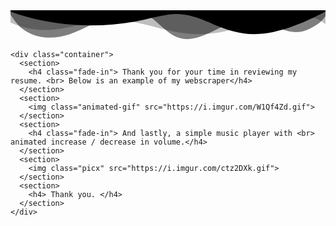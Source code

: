 <!DOCTYPE html>
<html lang="eng">

  <head>
    <link rel="stylesheet" href="main.css" type="text/css">
    <meta charset="utf-8">
    <meta http-equiv="X-UA-Compatible" content="IE=edge">
    <meta name="viewport" content="width=device-width, initial-scale=1"

  </head>

  <div class="custom-shape-divider-top-1633162692">
      <svg data-name="Layer 1" xmlns="http://www.w3.org/2000/svg" viewBox="0 0 1200 120" preserveAspectRatio="none">
          <path d="M0,0V46.29c47.79,22.2,103.59,32.17,158,28,70.36-5.37,136.33-33.31,206.8-37.5C438.64,32.43,512.34,53.67,583,72.05c69.27,18,138.3,24.88,209.4,13.08,36.15-6,69.85-17.84,104.45-29.34C989.49,25,1113-14.29,1200,52.47V0Z" opacity=".25" class="shape-fill"></path>
          <path d="M0,0V15.81C13,36.92,27.64,56.86,47.69,72.05,99.41,111.27,165,111,224.58,91.58c31.15-10.15,60.09-26.07,89.67-39.8,40.92-19,84.73-46,130.83-49.67,36.26-2.85,70.9,9.42,98.6,31.56,31.77,25.39,62.32,62,103.63,73,40.44,10.79,81.35-6.69,119.13-24.28s75.16-39,116.92-43.05c59.73-5.85,113.28,22.88,168.9,38.84,30.2,8.66,59,6.17,87.09-7.5,22.43-10.89,48-26.93,60.65-49.24V0Z" opacity=".5" class="shape-fill"></path>
          <path d="M0,0V5.63C149.93,59,314.09,71.32,475.83,42.57c43-7.64,84.23-20.12,127.61-26.46,59-8.63,112.48,12.24,165.56,35.4C827.93,77.22,886,95.24,951.2,90c86.53-7,172.46-45.71,248.8-84.81V0Z" class="shape-fill"></path>
      </svg>
  </div>

    <div class="container">
      <section>
        <h4 class="fade-in"> Thank you for your time in reviewing my resume. <br> Below is an example of my webscraper</h4>
      </section>
      <section>
        <img class="animated-gif" src="https://i.imgur.com/W1Qf4Zd.gif">
      </section>
      <section>
        <h4 class="fade-in"> And lastly, a simple music player with <br> animated increase / decrease in volume.</h4>
      </section>
      <section>
        <img class="picx" src="https://i.imgur.com/ctz2DXk.gif">
      </section>
      <section>
        <h4> Thank you. </h4>
      </section>
    </div>

  </body>

</html>
